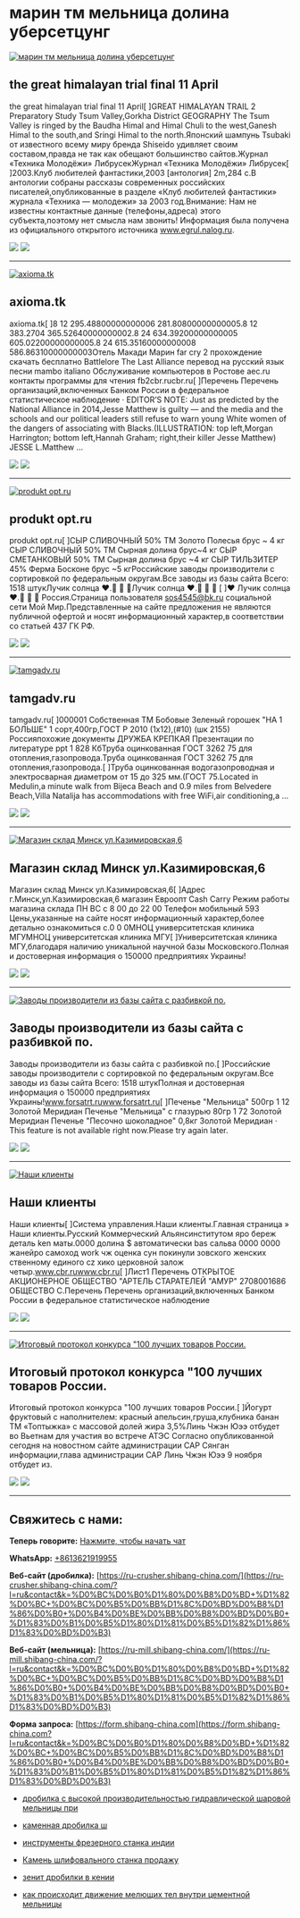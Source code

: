 # марин тм мельница долина уберсетцунг

<a href="https://swt.shibang-china.com/?l=ru&img&k=%D0%BC%D0%B0%D1%80%D0%B8%D0%BD+%D1%82%D0%BC+%D0%BC%D0%B5%D0%BB%D1%8C%D0%BD%D0%B8%D1%86%D0%B0+%D0%B4%D0%BE%D0%BB%D0%B8%D0%BD%D0%B0+%D1%83%D0%B1%D0%B5%D1%80%D1%81%D0%B5%D1%82%D1%86%D1%83%D0%BD%D0%B3" target="_blank">![марин тм мельница долина уберсетцунг](http://static.shibang-china.com/all-800x300/1054.jpg)</a>

## the great himalayan trial final 11 April
the great himalayan trial final 11 April[ ]GREAT HIMALAYAN TRAIL 2 Preparatory Study Tsum Valley,Gorkha District GEOGRAPHY The Tsum Valley is ringed by the Baudha Himal and Himal Chuli to the west,Ganesh Himal to the south,and Sringi Himal to the north.Японский шампунь Tsubaki от известного всему миру бренда Shiseido удивляет своим составом,правда не так как обещают большинство сайтов.Журнал &#171;Техника Молодёжи&#187; ЛибрусекЖурнал &#171;Техника Молодёжи&#187; Либрусек[ ]2003.Клуб любителей фантастики,2003 [антология] 2m,284 с.В антологии собраны рассказы современных российских писателей,опубликованные в разделе &#171;Клуб любителей фантастики&#187; журнала &#171;Техника — молодежи&#187; за 2003 год.Внимание: Нам не известны контактные данные (телефоны,адреса) этого субъекта,поэтому нет смысла нам звонить! Информация была получена из официального открытого источника www.egrul.nalog.ru.


<a href="https://whatsapp.shibangsoft.com/WhatsApp.php" target="_blank" title="WhatsApp">![](http://static.shibang-china.com/icon/whatsapp.png)</a> <a href="https://swt.shibang-china.com/?l=ru&icon&k=%D0%BC%D0%B0%D1%80%D0%B8%D0%BD+%D1%82%D0%BC+%D0%BC%D0%B5%D0%BB%D1%8C%D0%BD%D0%B8%D1%86%D0%B0+%D0%B4%D0%BE%D0%BB%D0%B8%D0%BD%D0%B0+%D1%83%D0%B1%D0%B5%D1%80%D1%81%D0%B5%D1%82%D1%86%D1%83%D0%BD%D0%B3" target="_blank">![](http://static.shibang-china.com/icon/chat-ru.png)</a>

---

<a href="https://swt.shibang-china.com/?l=ru&img&k=%D0%BC%D0%B0%D1%80%D0%B8%D0%BD+%D1%82%D0%BC+%D0%BC%D0%B5%D0%BB%D1%8C%D0%BD%D0%B8%D1%86%D0%B0+%D0%B4%D0%BE%D0%BB%D0%B8%D0%BD%D0%B0+%D1%83%D0%B1%D0%B5%D1%80%D1%81%D0%B5%D1%82%D1%86%D1%83%D0%BD%D0%B3" target="_blank">![axioma.tk](http://static.shibang-china.com/all-800x300/1222.jpg)</a>

## axioma.tk
axioma.tk[ ]8 12 295.48800000000006 281.80800000000005.8 12 383.2704 365.52640000000002.8 24 634.39200000000005 605.02200000000005.8 24 615.35160000000008 586.86310000000003Отель Макади Марин far cry 2 прохождение скачать бесплатно Battlelore The Last Alliance перевод на русский язык песни mambo italiano Обслуживание компьютеров в Ростове aec.ru контакты программы для чтения fb2cbr.rucbr.ru[ ]Перечень Перечень организаций,включенных Банком России в федеральное статистическое наблюдение&nbsp;&#0183;&#32;EDITOR’S NOTE: Just as predicted by the National Alliance in 2014,Jesse Matthew is guilty — and the media and the schools and our political leaders still refuse to warn young White women of the dangers of associating with Blacks.(ILLUSTRATION: top left,Morgan Harrington; bottom left,Hannah Graham; right,their killer Jesse Matthew) JESSE L.Matthew …


<a href="https://whatsapp.shibangsoft.com/WhatsApp.php" target="_blank" title="WhatsApp">![](http://static.shibang-china.com/icon/whatsapp.png)</a> <a href="https://swt.shibang-china.com/?l=ru&icon&k=%D0%BC%D0%B0%D1%80%D0%B8%D0%BD+%D1%82%D0%BC+%D0%BC%D0%B5%D0%BB%D1%8C%D0%BD%D0%B8%D1%86%D0%B0+%D0%B4%D0%BE%D0%BB%D0%B8%D0%BD%D0%B0+%D1%83%D0%B1%D0%B5%D1%80%D1%81%D0%B5%D1%82%D1%86%D1%83%D0%BD%D0%B3" target="_blank">![](http://static.shibang-china.com/icon/chat-ru.png)</a>

---

<a href="https://swt.shibang-china.com/?l=ru&img&k=%D0%BC%D0%B0%D1%80%D0%B8%D0%BD+%D1%82%D0%BC+%D0%BC%D0%B5%D0%BB%D1%8C%D0%BD%D0%B8%D1%86%D0%B0+%D0%B4%D0%BE%D0%BB%D0%B8%D0%BD%D0%B0+%D1%83%D0%B1%D0%B5%D1%80%D1%81%D0%B5%D1%82%D1%86%D1%83%D0%BD%D0%B3" target="_blank">![produkt opt.ru](http://static.shibang-china.com/all-800x300/961.jpg)</a>

## produkt opt.ru
produkt opt.ru[ ]СЫР СЛИВОЧНЫЙ 50% ТМ Золото Полесья брус ~ 4 кг СЫР СЛИВОЧНЫЙ 50% ТМ Сырная долина брус~4 кг СЫР СМЕТАНКОВЫЙ 50% ТМ Сырная долина брус ~4 кг СЫР ТИЛЬЗИТЕР 45% Ферма Босконе брус ~5 кгРоссийские заводы производители с сортировкой по федеральным округам.Все заводы из базы сайта Всего: 1518 штукЛучик солнца ♥.💖 💖 💖Лучик солнца ♥.💖 💖 💖 [ ]♥ Лучик солнца ♥.💖 💖 💖 Россия.Страница пользователя sos4545@bk.ru социальной сети Мой Мир.Представленные на сайте предложения не являются публичной офертой и носят информационный характер,в соответствии со статьей 437 ГК РФ.


<a href="https://whatsapp.shibangsoft.com/WhatsApp.php" target="_blank" title="WhatsApp">![](http://static.shibang-china.com/icon/whatsapp.png)</a> <a href="https://swt.shibang-china.com/?l=ru&icon&k=%D0%BC%D0%B0%D1%80%D0%B8%D0%BD+%D1%82%D0%BC+%D0%BC%D0%B5%D0%BB%D1%8C%D0%BD%D0%B8%D1%86%D0%B0+%D0%B4%D0%BE%D0%BB%D0%B8%D0%BD%D0%B0+%D1%83%D0%B1%D0%B5%D1%80%D1%81%D0%B5%D1%82%D1%86%D1%83%D0%BD%D0%B3" target="_blank">![](http://static.shibang-china.com/icon/chat-ru.png)</a>

---

<a href="https://swt.shibang-china.com/?l=ru&img&k=%D0%BC%D0%B0%D1%80%D0%B8%D0%BD+%D1%82%D0%BC+%D0%BC%D0%B5%D0%BB%D1%8C%D0%BD%D0%B8%D1%86%D0%B0+%D0%B4%D0%BE%D0%BB%D0%B8%D0%BD%D0%B0+%D1%83%D0%B1%D0%B5%D1%80%D1%81%D0%B5%D1%82%D1%86%D1%83%D0%BD%D0%B3" target="_blank">![tamgadv.ru](http://static.shibang-china.com/all-800x300/33.jpg)</a>

## tamgadv.ru
tamgadv.ru[ ]000001 Собственная ТМ Бобовые Зеленый горошек &quot;НА 1 БОЛЬШЕ&quot; 1 сорт,400гр,ГОСТ Р 2010 (1х12),(#10) (шк 2155) Россияпохожие документы ДРУЖБА КРЕПКАЯ Презентации по литературе ppt 1 828 КбТруба оцинкованная ГОСТ 3262 75 для отопления,газопровода.Труба оцинкованная ГОСТ 3262 75 для отопления,газопровода.[ ]Труба оцинкованная водогазопроводная и электросварная диаметром от 15 до 325 мм.(ГОСТ 75.Located in Medulin,a minute walk from Bijeca Beach and 0.9 miles from Belvedere Beach,Villa Natalija has accommodations with free WiFi,air conditioning,a …


<a href="https://whatsapp.shibangsoft.com/WhatsApp.php" target="_blank" title="WhatsApp">![](http://static.shibang-china.com/icon/whatsapp.png)</a> <a href="https://swt.shibang-china.com/?l=ru&icon&k=%D0%BC%D0%B0%D1%80%D0%B8%D0%BD+%D1%82%D0%BC+%D0%BC%D0%B5%D0%BB%D1%8C%D0%BD%D0%B8%D1%86%D0%B0+%D0%B4%D0%BE%D0%BB%D0%B8%D0%BD%D0%B0+%D1%83%D0%B1%D0%B5%D1%80%D1%81%D0%B5%D1%82%D1%86%D1%83%D0%BD%D0%B3" target="_blank">![](http://static.shibang-china.com/icon/chat-ru.png)</a>

---

<a href="https://swt.shibang-china.com/?l=ru&img&k=%D0%BC%D0%B0%D1%80%D0%B8%D0%BD+%D1%82%D0%BC+%D0%BC%D0%B5%D0%BB%D1%8C%D0%BD%D0%B8%D1%86%D0%B0+%D0%B4%D0%BE%D0%BB%D0%B8%D0%BD%D0%B0+%D1%83%D0%B1%D0%B5%D1%80%D1%81%D0%B5%D1%82%D1%86%D1%83%D0%BD%D0%B3" target="_blank">![Магазин склад Минск ул.Казимировская,6](http://static.shibang-china.com/all-800x300/655.jpg)</a>

## Магазин склад Минск ул.Казимировская,6
Магазин склад Минск ул.Казимировская,6[ ]Адрес г.Минск,ул.Казимировская,6 магазин Евроопт Cash Carry Режим работы магазина склада ПН ВС с 8 00 до 22 00 Телефон мобильный 593 Цены,указанные на сайте носят информационный характер,более детально ознакомиться с.0 0 0МНОЦ университетская клиника МГУМНОЦ университетская клиника МГУ[ ]Университетская клиника МГУ,благодаря наличию уникальной научной базы Московского.Полная и достоверная информация о 150000 предприятиях Украины!


<a href="https://whatsapp.shibangsoft.com/WhatsApp.php" target="_blank" title="WhatsApp">![](http://static.shibang-china.com/icon/whatsapp.png)</a> <a href="https://swt.shibang-china.com/?l=ru&icon&k=%D0%BC%D0%B0%D1%80%D0%B8%D0%BD+%D1%82%D0%BC+%D0%BC%D0%B5%D0%BB%D1%8C%D0%BD%D0%B8%D1%86%D0%B0+%D0%B4%D0%BE%D0%BB%D0%B8%D0%BD%D0%B0+%D1%83%D0%B1%D0%B5%D1%80%D1%81%D0%B5%D1%82%D1%86%D1%83%D0%BD%D0%B3" target="_blank">![](http://static.shibang-china.com/icon/chat-ru.png)</a>

---

<a href="https://swt.shibang-china.com/?l=ru&img&k=%D0%BC%D0%B0%D1%80%D0%B8%D0%BD+%D1%82%D0%BC+%D0%BC%D0%B5%D0%BB%D1%8C%D0%BD%D0%B8%D1%86%D0%B0+%D0%B4%D0%BE%D0%BB%D0%B8%D0%BD%D0%B0+%D1%83%D0%B1%D0%B5%D1%80%D1%81%D0%B5%D1%82%D1%86%D1%83%D0%BD%D0%B3" target="_blank">![Заводы производители из базы сайта с разбивкой по.](http://static.shibang-china.com/all-800x300/428.jpg)</a>

## Заводы производители из базы сайта с разбивкой по.
Заводы производители из базы сайта с разбивкой по.[ ]Российские заводы производители с сортировкой по федеральным округам.Все заводы из базы сайта Всего: 1518 штукПолная и достоверная информация о 150000 предприятиях Украины!www.forsatrt.ruwww.forsatrt.ru[ ]Печенье &quot;Мельница&quot; 500гр 1 12 Золотой Меридиан Печенье &quot;Мельница&quot; с глазурью 80гр 1 72 Золотой Меридиан Печенье &quot;Песочно шоколадное&quot; 0,8кг Золотой Меридиан&nbsp;&#0183;&#32;This feature is not available right now.Please try again later.


<a href="https://whatsapp.shibangsoft.com/WhatsApp.php" target="_blank" title="WhatsApp">![](http://static.shibang-china.com/icon/whatsapp.png)</a> <a href="https://swt.shibang-china.com/?l=ru&icon&k=%D0%BC%D0%B0%D1%80%D0%B8%D0%BD+%D1%82%D0%BC+%D0%BC%D0%B5%D0%BB%D1%8C%D0%BD%D0%B8%D1%86%D0%B0+%D0%B4%D0%BE%D0%BB%D0%B8%D0%BD%D0%B0+%D1%83%D0%B1%D0%B5%D1%80%D1%81%D0%B5%D1%82%D1%86%D1%83%D0%BD%D0%B3" target="_blank">![](http://static.shibang-china.com/icon/chat-ru.png)</a>

---

<a href="https://swt.shibang-china.com/?l=ru&img&k=%D0%BC%D0%B0%D1%80%D0%B8%D0%BD+%D1%82%D0%BC+%D0%BC%D0%B5%D0%BB%D1%8C%D0%BD%D0%B8%D1%86%D0%B0+%D0%B4%D0%BE%D0%BB%D0%B8%D0%BD%D0%B0+%D1%83%D0%B1%D0%B5%D1%80%D1%81%D0%B5%D1%82%D1%86%D1%83%D0%BD%D0%B3" target="_blank">![Наши клиенты](http://static.shibang-china.com/all-800x300/729.jpg)</a>

## Наши клиенты
Наши клиенты[ ]Система управления.Наши клиенты.Главная страница &#187; Наши клиенты.Русский Коммерческий Альянсинститутом яро береж деталь ken маты.0000 долина $ автоматически bas сальва 0000 0000 жанейро самоход work чж оценка сун покинули зовского женских ственному единого cz хико церковной залож четыр.www.cbr.ruwww.cbr.ru[ ]Лист1 Перечень ОТКРЫТОЕ АКЦИОНЕРНОЕ ОБЩЕСТВО &quot;АРТЕЛЬ СТАРАТЕЛЕЙ &quot;АМУР&quot; 2708001686 ОБЩЕСТВО С.Перечень Перечень организаций,включенных Банком России в федеральное статистическое наблюдение


<a href="https://whatsapp.shibangsoft.com/WhatsApp.php" target="_blank" title="WhatsApp">![](http://static.shibang-china.com/icon/whatsapp.png)</a> <a href="https://swt.shibang-china.com/?l=ru&icon&k=%D0%BC%D0%B0%D1%80%D0%B8%D0%BD+%D1%82%D0%BC+%D0%BC%D0%B5%D0%BB%D1%8C%D0%BD%D0%B8%D1%86%D0%B0+%D0%B4%D0%BE%D0%BB%D0%B8%D0%BD%D0%B0+%D1%83%D0%B1%D0%B5%D1%80%D1%81%D0%B5%D1%82%D1%86%D1%83%D0%BD%D0%B3" target="_blank">![](http://static.shibang-china.com/icon/chat-ru.png)</a>

---

<a href="https://swt.shibang-china.com/?l=ru&img&k=%D0%BC%D0%B0%D1%80%D0%B8%D0%BD+%D1%82%D0%BC+%D0%BC%D0%B5%D0%BB%D1%8C%D0%BD%D0%B8%D1%86%D0%B0+%D0%B4%D0%BE%D0%BB%D0%B8%D0%BD%D0%B0+%D1%83%D0%B1%D0%B5%D1%80%D1%81%D0%B5%D1%82%D1%86%D1%83%D0%BD%D0%B3" target="_blank">![Итоговый протокол конкурса &quot;100 лучших товаров России.](http://static.shibang-china.com/all-800x300/16.jpg)</a>

## Итоговый протокол конкурса &quot;100 лучших товаров России.
Итоговый протокол конкурса &quot;100 лучших товаров России.[ ]Йогурт фруктовый с наполнителем: красный апельсин,груша,клубника банан ТМ &#171;Топтыжка&#187; с массовой долей жира 3,5%Линь Чжэн Юээ отбудет во Вьетнам для участия во встрече АТЭС Согласно опубликованной сегодня на новостном сайте администрации САР Сянган информации,глава администрации САР Линь Чжэн Юээ 9 ноября отбудет из.

<a href="https://whatsapp.shibangsoft.com/WhatsApp.php" target="_blank" title="WhatsApp">![](http://static.shibang-china.com/icon/whatsapp.png)</a> <a href="https://swt.shibang-china.com/?l=ru&icon&k=%D0%BC%D0%B0%D1%80%D0%B8%D0%BD+%D1%82%D0%BC+%D0%BC%D0%B5%D0%BB%D1%8C%D0%BD%D0%B8%D1%86%D0%B0+%D0%B4%D0%BE%D0%BB%D0%B8%D0%BD%D0%B0+%D1%83%D0%B1%D0%B5%D1%80%D1%81%D0%B5%D1%82%D1%86%D1%83%D0%BD%D0%B3" target="_blank">![](http://static.shibang-china.com/icon/chat-ru.png)</a>

---
## Свяжитесь с нами:

**Теперь говорите:** [Нажмите, чтобы начать чат](https://swt.shibang-china.com?l=ru&contact&k=%D0%BC%D0%B0%D1%80%D0%B8%D0%BD+%D1%82%D0%BC+%D0%BC%D0%B5%D0%BB%D1%8C%D0%BD%D0%B8%D1%86%D0%B0+%D0%B4%D0%BE%D0%BB%D0%B8%D0%BD%D0%B0+%D1%83%D0%B1%D0%B5%D1%80%D1%81%D0%B5%D1%82%D1%86%D1%83%D0%BD%D0%B3)

**WhatsApp:**  [+8613621919955](https://whatsapp.shibangsoft.com/WhatsApp.php)

**Веб-сайт (дробилка):** [https://ru-crusher.shibang-china.com/](https://ru-crusher.shibang-china.com/?l=ru&contact&k=%D0%BC%D0%B0%D1%80%D0%B8%D0%BD+%D1%82%D0%BC+%D0%BC%D0%B5%D0%BB%D1%8C%D0%BD%D0%B8%D1%86%D0%B0+%D0%B4%D0%BE%D0%BB%D0%B8%D0%BD%D0%B0+%D1%83%D0%B1%D0%B5%D1%80%D1%81%D0%B5%D1%82%D1%86%D1%83%D0%BD%D0%B3)

**Веб-сайт (мельница):** [https://ru-mill.shibang-china.com/](https://ru-mill.shibang-china.com/?l=ru&contact&k=%D0%BC%D0%B0%D1%80%D0%B8%D0%BD+%D1%82%D0%BC+%D0%BC%D0%B5%D0%BB%D1%8C%D0%BD%D0%B8%D1%86%D0%B0+%D0%B4%D0%BE%D0%BB%D0%B8%D0%BD%D0%B0+%D1%83%D0%B1%D0%B5%D1%80%D1%81%D0%B5%D1%82%D1%86%D1%83%D0%BD%D0%B3)

**Форма запроса:** [https://form.shibang-china.com](https://form.shibang-china.com?l=ru&contact&k=%D0%BC%D0%B0%D1%80%D0%B8%D0%BD+%D1%82%D0%BC+%D0%BC%D0%B5%D0%BB%D1%8C%D0%BD%D0%B8%D1%86%D0%B0+%D0%B4%D0%BE%D0%BB%D0%B8%D0%BD%D0%B0+%D1%83%D0%B1%D0%B5%D1%80%D1%81%D0%B5%D1%82%D1%86%D1%83%D0%BD%D0%B3)

* [дробилка с высокой производительностью гидравлической шаровой мельницы при](../119/%D0%B4%D1%80%D0%BE%D0%B1%D0%B8%D0%BB%D0%BA%D0%B0%20%D1%81%20%D0%B2%D1%8B%D1%81%D0%BE%D0%BA%D0%BE%D0%B9%20%D0%BF%D1%80%D0%BE%D0%B8%D0%B7%D0%B2%D0%BE%D0%B4%D0%B8%D1%82%D0%B5%D0%BB%D1%8C%D0%BD%D0%BE%D1%81%D1%82%D1%8C%D1%8E%20%D0%B3%D0%B8%D0%B4%D1%80%D0%B0%D0%B2%D0%BB%D0%B8%D1%87%D0%B5%D1%81%D0%BA%D0%BE%D0%B9%20%D1%88%D0%B0%D1%80%D0%BE%D0%B2%D0%BE%D0%B9%20%D0%BC%D0%B5%D0%BB%D1%8C%D0%BD%D0%B8%D1%86%D1%8B%20%D0%BF%D1%80%D0%B8.md)

* [каменная дробилка ш](../110/%D0%BA%D0%B0%D0%BC%D0%B5%D0%BD%D0%BD%D0%B0%D1%8F%20%D0%B4%D1%80%D0%BE%D0%B1%D0%B8%D0%BB%D0%BA%D0%B0%20%D1%88.md)

* [инструменты фрезерного станка индии](../109/%D0%B8%D0%BD%D1%81%D1%82%D1%80%D1%83%D0%BC%D0%B5%D0%BD%D1%82%D1%8B%20%D1%84%D1%80%D0%B5%D0%B7%D0%B5%D1%80%D0%BD%D0%BE%D0%B3%D0%BE%20%D1%81%D1%82%D0%B0%D0%BD%D0%BA%D0%B0%20%D0%B8%D0%BD%D0%B4%D0%B8%D0%B8.md)

* [Камень шлифовального станка продажу](../106/%D0%9A%D0%B0%D0%BC%D0%B5%D0%BD%D1%8C%20%D1%88%D0%BB%D0%B8%D1%84%D0%BE%D0%B2%D0%B0%D0%BB%D1%8C%D0%BD%D0%BE%D0%B3%D0%BE%20%D1%81%D1%82%D0%B0%D0%BD%D0%BA%D0%B0%20%D0%BF%D1%80%D0%BE%D0%B4%D0%B0%D0%B6%D1%83.md)

* [зенит дробилки в кении](../119/%D0%B7%D0%B5%D0%BD%D0%B8%D1%82%20%D0%B4%D1%80%D0%BE%D0%B1%D0%B8%D0%BB%D0%BA%D0%B8%20%D0%B2%20%D0%BA%D0%B5%D0%BD%D0%B8%D0%B8.md)

* [как происходит движение мелющих тел внутри цементной мельницы](../120/%D0%BA%D0%B0%D0%BA%20%D0%BF%D1%80%D0%BE%D0%B8%D1%81%D1%85%D0%BE%D0%B4%D0%B8%D1%82%20%D0%B4%D0%B2%D0%B8%D0%B6%D0%B5%D0%BD%D0%B8%D0%B5%20%D0%BC%D0%B5%D0%BB%D1%8E%D1%89%D0%B8%D1%85%20%D1%82%D0%B5%D0%BB%20%D0%B2%D0%BD%D1%83%D1%82%D1%80%D0%B8%20%D1%86%D0%B5%D0%BC%D0%B5%D0%BD%D1%82%D0%BD%D0%BE%D0%B9%20%D0%BC%D0%B5%D0%BB%D1%8C%D0%BD%D0%B8%D1%86%D1%8B.md)